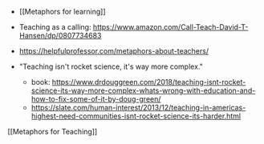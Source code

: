   - [[Metaphors for learning]]

  - Teaching as a calling:
    https://www.amazon.com/Call-Teach-David-T-Hansen/dp/0807734683
  - https://helpfulprofessor.com/metaphors-about-teachers/
  - "Teaching isn't rocket science, it's way more complex."
      - book:
        https://www.drdouggreen.com/2018/teaching-isnt-rocket-science-its-way-more-complex-whats-wrong-with-education-and-how-to-fix-some-of-it-by-doug-green/
      - https://slate.com/human-interest/2013/12/teaching-in-americas-highest-need-communities-isnt-rocket-science-its-harder.html

[[Metaphors for Teaching]]